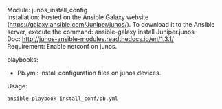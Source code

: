 Module: junos_install_config  
Installation: Hosted on the Ansible Galaxy website (https://galaxy.ansible.com/Juniper/junos/). To download it to the Ansible server, execute the command: ansible-galaxy install Juniper.junos  
Doc: http://junos-ansible-modules.readthedocs.io/en/1.3.1/  
Requirement: Enable netconf on junos.   

playbooks:
- Pb.yml: install configuration files on junos devices.  

Usage:  
```
ansible-playbook install_conf/pb.yml  
```
